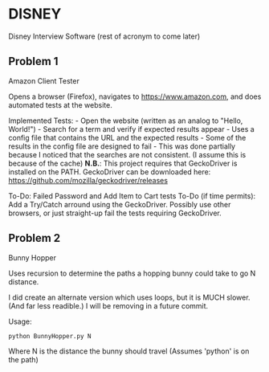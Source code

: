 # DISNEY
Disney Interview Software (rest of acronym to come later)

## Problem 1
Amazon Client Tester

Opens a browser (Firefox), navigates to https://www.amazon.com, and does automated tests at the website.

Implemented Tests:
    - Open the website (written as an analog to "Hello, World!")
    - Search for a term and verify if expected results appear
        - Uses a config file that contains the URL and the expected results
        - Some of the results in the config file are designed to fail
            - This was done partially because I noticed that the searches are not consistent. (I assume this is because of the cache)
**N.B.**: This project requires that GeckoDriver is installed on the PATH. GeckoDriver can be downloaded here: https://github.com/mozilla/geckodriver/releases

To-Do: Failed Password and Add Item to Cart tests
To-Do (if time permits): Add a Try/Catch arround using the GeckoDriver. Possibly use other browsers, or just straight-up fail the tests requiring GeckoDriver. 

## Problem 2
Bunny Hopper

Uses recursion to determine the paths a hopping bunny could take to go N distance.

I did create an alternate version which uses loops, but it is MUCH slower. (And far less readible.)
I will be removing in a future commit.

Usage: 
```
python BunnyHopper.py N
```
Where N is the distance the bunny should travel
(Assumes 'python' is on the path)